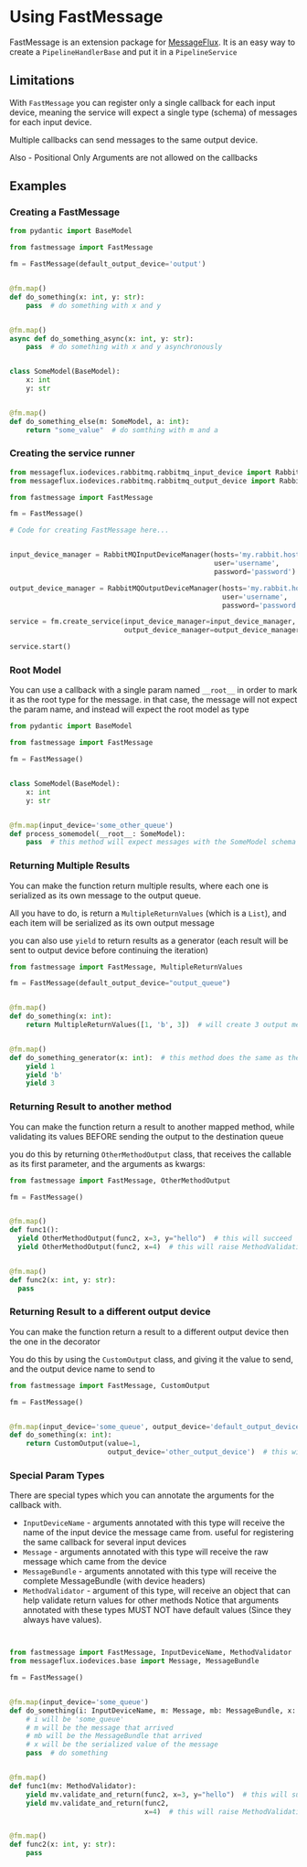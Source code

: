 # Using FastMessage

FastMessage is an extension package for [MessageFlux](https://messageflux.readthedocs.io).
It is an easy way to create a ```PipelineHandlerBase``` and put it in a ```PipelineService```

## Limitations

With ```FastMessage``` you can register only a single callback for each input device,
meaning the service will expect a single type (schema) of messages for each input device.

Multiple callbacks can send messages to the same output device.

Also - Positional Only Arguments are not allowed on the callbacks

## Examples

### Creating a FastMessage

```python
from pydantic import BaseModel

from fastmessage import FastMessage

fm = FastMessage(default_output_device='output')


@fm.map()
def do_something(x: int, y: str):
    pass  # do something with x and y


@fm.map()
async def do_something_async(x: int, y: str):
    pass  # do something with x and y asynchronously


class SomeModel(BaseModel):
    x: int
    y: str


@fm.map()
def do_something_else(m: SomeModel, a: int):
    return "some_value"  # do somthing with m and a

```

### Creating the service runner

```python
from messageflux.iodevices.rabbitmq.rabbitmq_input_device import RabbitMQInputDeviceManager
from messageflux.iodevices.rabbitmq.rabbitmq_output_device import RabbitMQOutputDeviceManager

from fastmessage import FastMessage

fm = FastMessage()

# Code for creating FastMessage here...


input_device_manager = RabbitMQInputDeviceManager(hosts='my.rabbit.host',
                                                  user='username',
                                                  password='password')

output_device_manager = RabbitMQOutputDeviceManager(hosts='my.rabbit.host',
                                                    user='username',
                                                    password='password')

service = fm.create_service(input_device_manager=input_device_manager,
                            output_device_manager=output_device_manager)

service.start()
```

### Root Model

You can use a callback with a single param named ```__root__``` in order to mark it as the root type for the message.
in that case, the message will not expect the param name, and instead will expect the root model as type

```python
from pydantic import BaseModel

from fastmessage import FastMessage

fm = FastMessage()


class SomeModel(BaseModel):
    x: int
    y: str


@fm.map(input_device='some_other_queue')
def process_somemodel(__root__: SomeModel):
    pass  # this method will expect messages with the SomeModel schema ({"x":1, "y":"some string"})  
```

### Returning Multiple Results

You can make the function return multiple results, where each one is serialized as its own message to the output queue.

All you have to do, is return a ```MultipleReturnValues``` (which is a ```List```), and each item will be serialized as
its own output message

you can also use ```yield``` to return results as a generator (each result will be sent to output device before
continuing the iteration)

```python
from fastmessage import FastMessage, MultipleReturnValues

fm = FastMessage(default_output_device="output_queue")


@fm.map()
def do_something(x: int):
    return MultipleReturnValues([1, 'b', 3])  # will create 3 output messages, one for each item


@fm.map()
def do_something_generator(x: int):  # this method does the same as the previous, but in a generator fashion
    yield 1
    yield 'b'
    yield 3
```

### Returning Result to another method

You can make the function return a result to another mapped method, while validating its values BEFORE sending the
output to the destination queue

you do this by returning ```OtherMethodOutput``` class, that receives the callable as its first parameter, and the
arguments as kwargs:

```python
from fastmessage import FastMessage, OtherMethodOutput

fm = FastMessage()


@fm.map()
def func1():
  yield OtherMethodOutput(func2, x=3, y="hello")  # this will succeed
  yield OtherMethodOutput(func2, x=4)  # this will raise MethodValidationError because y param is required but missing


@fm.map()
def func2(x: int, y: str):
  pass
```

### Returning Result to a different output device

You can make the function return a result to a different output device then the one in the decorator

You do this by using the ```CustomOutput``` class, and giving it the value to send, and the output device name to
send to

```python
from fastmessage import FastMessage, CustomOutput

fm = FastMessage()


@fm.map(input_device='some_queue', output_device='default_output_device')
def do_something(x: int):
    return CustomOutput(value=1,
                        output_device='other_output_device')  # this will send the value 1 to 'other_output_device' instead of the default
```

### Special Param Types

There are special types which you can annotate the arguments for the callback with.

* ```InputDeviceName``` - arguments annotated with this type will receive the name of the input device the message came
  from. useful for registering the same callback for several input devices
* ```Message``` - arguments annotated with this type will receive the raw message which came from the device
* ```MessageBundle``` - arguments annotated with this type will receive the complete MessageBundle (with device headers)
* ```MethodValidator``` - argument of this type, will receive an object that can help validate return values for other
  methods
  Notice that arguments annotated with these types MUST NOT have default values (Since they always have values).

```python


from fastmessage import FastMessage, InputDeviceName, MethodValidator
from messageflux.iodevices.base import Message, MessageBundle

fm = FastMessage()


@fm.map(input_device='some_queue')
def do_something(i: InputDeviceName, m: Message, mb: MessageBundle, x: int):
    # i will be 'some_queue'
    # m will be the message that arrived
    # mb will be the MessageBundle that arrived
    # x will be the serialized value of the message
    pass  # do something


@fm.map()
def func1(mv: MethodValidator):
    yield mv.validate_and_return(func2, x=3, y="hello")  # this will succeed
    yield mv.validate_and_return(func2,
                                 x=4)  # this will raise MethodValidationError because y param is required but missing


@fm.map()
def func2(x: int, y: str):
    pass
```
